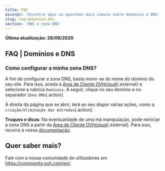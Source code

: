 ```yaml
---
title: FAQ
excerpt: 'Encontre aqui as questões mais comuns sobre domínios e DNS'
slug: faq-dominios-dns
section: 'DNS e zona DNS'
---
```


**Última atualização: 28/08/2020**

## FAQ | Domínios e DNS

### Como configurar a minha zona DNS? 

A fim de configurar a zona DNS, basta munir-se do nome do domínio do seu site. Para isso, aceda à [Área de Cliente OVHcloud](https://www.ovh.com/auth/?action=gotomanager){.external} e selecione a rubrica `Domínios`. A seguir, clique no seu domínio e no separador `Zona DNS`{.action}. 

À direita da página que se abrir, terá ao seu dispor várias ações, como a `criação/eliminação das entradas`{.action}.

**Truques e dicas**: Na eventualidade de uma má manipulação, pode reiniciar a zona DNS a partir da [Área de Cliente OVHcloud](https://www.ovh.com/auth/?action=gotomanager){.external}. Para isso, recorra à nossa [documentação](../alojamento_partilhado_como_editar_a_minha_zona_dns/).

## Quer saber mais?

Fale com a nossa comunidade de utilizadores em <https://community.ovh.com/en/>.
